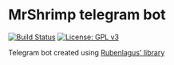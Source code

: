 # MrShrimp telegram bot

[![Build Status](https://travis-ci.org/AlekssGu/MrShrimp.svg?branch=master)](https://travis-ci.org/AlekssGu/MrShrimp)
[![License: GPL v3](https://img.shields.io/badge/License-GPLv3-blue.svg)](https://www.gnu.org/licenses/gpl-3.0)


Telegram bot created using [Rubenlagus' library](https://github.com/rubenlagus/TelegramBots)
## 